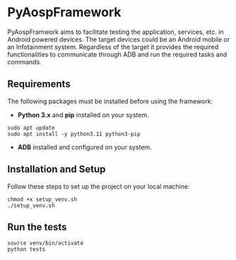 # PyAospFramework

PyAospFramwork aims to facilitate testing the application, services, etc. in Android powered devices. The target devices could be an Android mobile or an Infotainment system. Regardless of the target it provides the required functionalities to communicate through ADB and run the required tasks and commands. 

## Requirements

The following packages must be installed before using the framework:

- **Python 3.x** and **pip** installed on your system.

```
sudo apt update
sudo apt install -y python3.11 python3-pip
```


- **ADB** installed and configured on your system. 



## Installation and Setup

Follow these steps to set up the project on your local machine:


```
chmod +x setup_venv.sh
./setup_venv.sh
```

## Run the tests

```
source venv/bin/activate
python tests
```